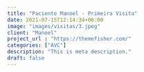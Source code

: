 ```yaml
---
title: "Paciente Manoel - Primeira Visita"
date: 2021-07-15T12:14:34+06:00
image: "images/visitas/3.jpeg"
client: "Manoel"
project_url : "https://themefisher.com/"
categories: ["AVC"]
description: "This is meta description."
draft: false
---
```



